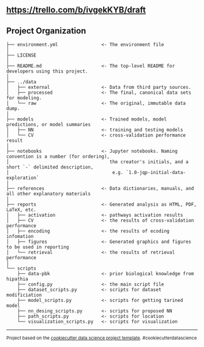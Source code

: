 
https://trello.com/b/ivgekKYB/draft
------------


Project Organization
------------

    ├── environment.yml                <- The environment file
    │
    ├── LICENSE
    │
    ├── README.md                      <- The top-level README for developers using this project.
    │
    ├── ../data
    │   ├── external                   <- Data from third party sources.
    │   ├── processed                  <- The final, canonical data sets for modeling.
    │   └── raw                        <- The original, immutable data dump.
    │
    ├── models                         <- Trained models, model predictions, or model summaries
    │   ├── NN                         <- training and testing models
    │   └── CV                         <- cross-validation performance result
    │
    ├── notebooks                      <- Jupyter notebooks. Naming convention is a number (for ordering),
    │                                     the creator's initials, and a short `-` delimited description, 
    │                                      e.g. `1.0-jqp-initial-data-exploration`
    │
    ├── references                     <- Data dictionaries, manuals, and all other explanatory materials
    │
    ├── reports                        <- Generated analysis as HTML, PDF, LaTeX, etc.
    │   ├── activation                 <- pathways activation results
    │   ├── CV                         <- the results of cross-validation performance
    │   ├── encoding                   <- the results of ecoding infomation
    │   ├── figures                    <- Generated graphics and figures to be used in reporting
    │   └── retrieval                  <- the results of retrieval performance
    │
    └── scripts
        ├── data-pbk                   <- prior biological knowledge from hipathia
        ├── config.py                  <- the main script file
        ├── dataset_scripts.py         <- scripts for dataset modificiation
        ├── model_scripts.py           <- scripts for getting tarined model
        ├── nn_desing_scripts.py       <- scripts for proposed NN
        ├── path_scripts.py            <- scripts for location 
        └── visualization_scripts.py   <- scripts for visualization
    

--------

<p><small>Project based on the <a target="_blank" href="https://drivendata.github.io/cookiecutter-data-science/">cookiecutter data science project template</a>. #cookiecutterdatascience</small></p>
